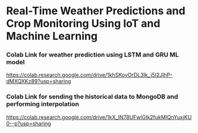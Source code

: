 # Real-Time Weather Predictions and Crop Monitoring Using IoT and Machine Learning

### Colab Link for weather prediction using LSTM and GRU ML model
https://colab.research.google.com/drive/1khSKovOrDL3lk_j5I2JjhP-dMXQXKz89?usp=sharing

### Colab Link for sending the historical data to MongoDB and performing interpolation
https://colab.research.google.com/drive/1kX_lN78UFwlGIk2fukMlQnYuxjKU0--p?usp=sharing
